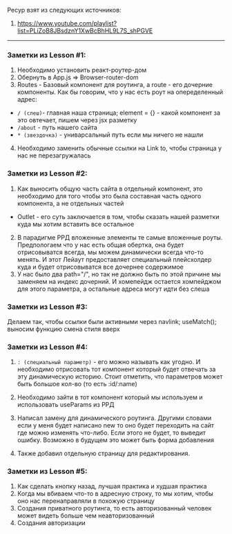 Ресур взят из следующих источников: 
1. https://www.youtube.com/playlist?list=PLiZoB8JBsdznY1XwBcBhHL9L7S_shPGVE
---

### Заметки из Lesson #1: 
1. Необходимо установить реакт-роутер-дом
2. Обернуть в App.js => Browser-router-dom
3. Routes - Базовый компонент для роутинга, а route - его дочерние компоненты. Как бы говорим, что у нас есть роут на опеределенный адрес:
- `/ (слеш)`- главная наша страница; element = {} - какой компонент за это овтечает, пишем через jsx разметку
- `/about` - путь нашего сайта
- `* (звездочка)` - униварсальный путь если мы ничего не нашли
4. Необходимо заменить обычные ссылки на Link to, чтобы страница у нас не перезагружалась


### Заметки из Lesson #2: 
1. Как выносить общую часть сайта в отдельный компонент, это необходимо для того чтобы это была составная часть одного компонента, а не отдельных частей
- Outlet - его суть заключается в том, чтобы сказать нашей разметки куда мы хотим вставить все остальное
2. В парадигме РРД вложенные элементы те самые вложенные роуты. Предпологаем что у нас есть общая обертка, она будет отрисовыватся всегда, мы можем динамически всегда что-то менять. И этот Лейаут предоставляет специальный плейсхолдер куда и будет отрисовыватся все дочернее содержимое
3. У нас было два path="/", но так не должно быть по этой причине мы заменяем на индекс дочерний. И хомепейдж остается хомпейджом для этого параметра, а остальные адреса могут идти без слеша


### Заметки из Lesson #3: 
Делаем так, чтобы ссылки были активными через navlink; useMatch(); выносим функцию смена стиля вверх 


### Заметки из Lesson #4: 
1. `: (специальный параметр)` - его можно называть как угодно. И необходимо отрисовать тот компонент который будет отвечать за эту динамическую историю. Стоит отметить, что параметров может быть большое кол-во (то есть :id/:name)

2. Необходимо зайти в тот компонент который мы используем и использовать useParams из РРД

3. Написал замену для динамического роутинга. Другими словами если у меня будет написано new то оно будет переходить на сайт где можно изменять что-либо. Если этого не будет, то выведит ошибку. Возможно в будущем это может быть форма добавления

4. Также добавил отдельную страницу для редактирования. 

### Заметки из Lesson #5:

1. Как сделать кнопку назад, лучшая практика и худшая практика
2. Когда мы вбиваем что-то в адресную строку, то мы хотим, чтобы оно нас перенаправляли в похожую страницу 
3. Создания приватного роутинга, то есть авторизованный человек может видеть больше чем неавторизованный
4. Создания авторизации
